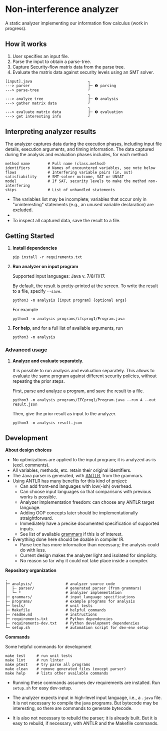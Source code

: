 # Non-interference analyzer 

A static analyzer implementing our information flow calculus (work in progress).

## How it works

1. User specifies an input file.
2. Parse the input to obtain a parse-tree.
3. Capture Security-flow matrix data from the parse tree.
4. Evaluate the matrix data against security levels using an SMT solver.

```
[input].java                         ┐
---> parser                          ├─ ❶ parsing 
---> parse-tree                      ┘
                                     ┐
---> analyze tree                    ├─ ❷ analysis 
---> gather matrix data              ┘      
                                     ┐
---> evaluate matrix data            ├─ ❸ evaluation 
---> get interesting info            ┘  
```

## Interpreting analyzer results

The analyzer captures data during the execution phases, including input file details, execution arguments, and timing information.
The data captured during the analysis and evaluation phases includes, for each method:

```
method name        # Full name (class.method)
identifiers        # Names of encountered variables, see note below               
flows              # Interfering variable pairs (in, out)    
satisfiability     # SMT-solver outcome, SAT or UNSAT                 
model              # If SAT, security levels to make the method non-interfering
skips              # List of unhandled statements           
```

* The variables list may be incomplete; variables that occur only in "uninteresting" statements (e.g., an unused variable declaration) are excluded.
* 
* To inspect all captured data, save the result to a file. 

## Getting Started


1. **Install dependencies**

   ```
   pip install -r requirements.txt
   ```

2. **Run analyzer on input program**

   Supported input languages: Java v. 7/8/11/17.

   By default, the result is pretty-printed at the screen.
   To write the result to a file, specify `--save`.

   ```
   python3 -m analysis [input program] {optional args}
   ```

   For example

   ```
   python3 -m analysis programs/ifcprog1/Program.java
   ```

3. **For help**, and for a full list of available arguments, run

   ```
   python3 -m analysis
   ```

### Advanced usage

1. **Analyze and evaluate separately.**

   It is possible to run analysis and evaluation separately.
   This allows to evaluate the same program against different security policies, without repeating the prior steps.
   
   First, parse and analyze a program, and save the result to a file. 

   ```
   python3 -m analysis programs/IFCprog1/Program.java --run A --out result.json
   ```
   
   Then, give the prior result as input to the analyzer.

   ```
   python3 -m analysis result.json 
   ```

## Development

**About design choices**

* No optimizations are applied to the input program; it is analyzed as-is (excl. comments).
* All variables, methods, etc. retain their original identifiers.
* The Java parser is generated, with [ANTLR](https://www.antlr.org/), from the grammars.
* Using ANTLR has many benefits for this kind of project:
  * Can add front-end languages with low(-ish) overhead. 
  * Can choose input languages so that comparisons with previous works is possible.
  * Analyzer implementation freedom: can choose any ANTLR target language.
  * Adding OOP concepts later should be implementationally straightforward.
  * Immediately have a precise documented specification of supported inputs.
  * See list of available [grammars](https://github.com/antlr/grammars-v4) if this is of interest.
* Everything done here should be doable in compiler IR.
  * Parse tree has more information than necessary; the analysis could do with less.
  * Current design makes the analyzer light and isolated for simplicity.
  * No reason so far why it could not take place inside a compiler.


**Repository organization**

```
.
├─ analysis/               # analyzer source code
│  ├─ parser/              # generated parser (from grammars)
│  └─ *                    # analyzer implementation
├─ grammars/               # input language specifications
├─ programs/               # example programs for analysis
├─ tests/                  # unit tests
├─ Makefile                # helpful commands
├─ readme.md               # instructions
├─ requirements.txt        # Python dependencies 
├─ requirements-dev.txt    # Python development dependencies
└─ setup.sh                # automation script for dev-env setup  
```````

**Commands**

Some helpful commands for development

```
make test     # run unit tests
make lint     # run linter
make ptest    # try parse all programs
make clean    # remove generated files (except parser)
make help     # lists other available commands
```

* Running these commands assumes dev requirements are installed.
  Run `setup.sh` for easy dev-setup.

* The analyzer expects input in high-level input language, i.e., 
  a `.java` file. It is not necessary to compile the java programs.
  But bytecode may be interesting, so there are commands to generate 
  bytecode.

* It is also not necessary to rebuild the parser; it is already built. 
  But it is easy to rebuild, if necessary, with ANTLR and the Makefile commands.

